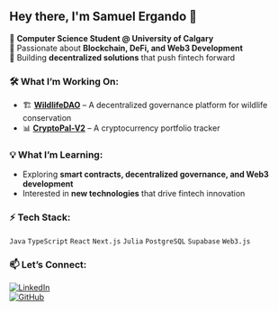 ## Hey there, I'm Samuel Ergando 👋  

🚀 **Computer Science Student @ University of Calgary**  
🔹 Passionate about **Blockchain, DeFi, and Web3 Development**  
🔹 Building **decentralized solutions** that push fintech forward  

### 🛠 What I’m Working On:
- 🏗 **[WildlifeDAO](https://github.com/Samergando1/WildlifeDAO)** – A decentralized governance platform for wildlife conservation  
- 📊 **[CryptoPal-V2](https://github.com/Samergando1/CryptoPal-V2)** – A cryptocurrency portfolio tracker  

### 💡 What I’m Learning:
- Exploring **smart contracts, decentralized governance, and Web3 development**  
- Interested in **new technologies** that drive fintech innovation  

### ⚡ Tech Stack:
`Java` `TypeScript` `React` `Next.js` `Julia` `PostgreSQL` `Supabase` `Web3.js` 

### 📫 Let’s Connect:
[![LinkedIn](https://img.shields.io/badge/LinkedIn-Connect-blue?style=flat-square&logo=linkedin)](https://www.linkedin.com/in/samuel-ergando)  
[![GitHub](https://img.shields.io/badge/GitHub-Follow-black?style=flat-square&logo=github)](https://github.com/Samergando1)  
